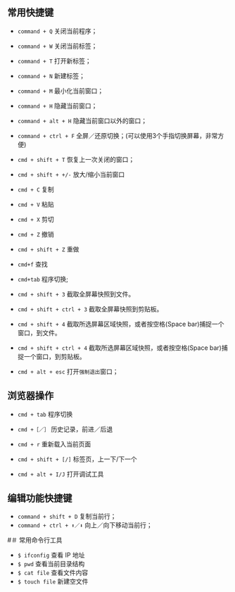 ## 常用快捷键
- `command + Q` 关闭当前程序；
- `command + W` 关闭当前标签；
- `command + T` 打开新标签；
- `command + N` 新建标签；
- `command + M` 最小化当前窗口；

- `command + H` 隐藏当前窗口；
- `command + alt + H` 隐藏当前窗口以外的窗口；

- `command + ctrl + F` 全屏／还原切换；(可以使用3个手指切换屏幕，非常方便)

- `cmd + shift + T` 恢复上一次关闭的窗口；
- `cmd + shift + +/-` 放大/缩小当前窗口

- `cmd + C` 复制
- `cmd + V` 粘贴
- `cmd + X` 剪切
- `cmd + Z` 撤销
- `cmd + shift + Z` 重做

- `cmd+f` 查找
- `cmd+tab` 程序切换;



- `cmd + shift + 3` 截取全屏幕快照到文件。
- `cmd + shift + ctrl + 3` 截取全屏幕快照到剪贴板。
- `cmd + shift + 4` 截取所选屏幕区域快照，或者按空格(Space bar)捕捉一个窗口，到文件。
- `cmd + shift + ctrl + 4` 截取所选屏幕区域快照，或者按空格(Space bar)捕捉一个窗口，到剪贴板。

- `cmd + alt + esc` 打开`强制退出`窗口；

## 浏览器操作
- `cmd + tab` 程序切换
- `cmd +［／］` 历史记录，前进／后退

- `cmd + r` 重新载入当前页面

- `cmd + shift + [/]` 标签页，上一下/下一个

- `cmd + alt + I/J` 打开调试工具

##  编辑功能快捷键
- `command + shift + D` 复制当前行；
- `command + ctrl + ⬆️／⬇️` 向上／向下移动当前行；


#＃ 常用命令行工具
- `$ ifconfig` 查看 IP 地址
- `$ pwd` 查看当前目录结构
- `$ cat file` 查看文件内容
- `$ touch file` 新建空文件
